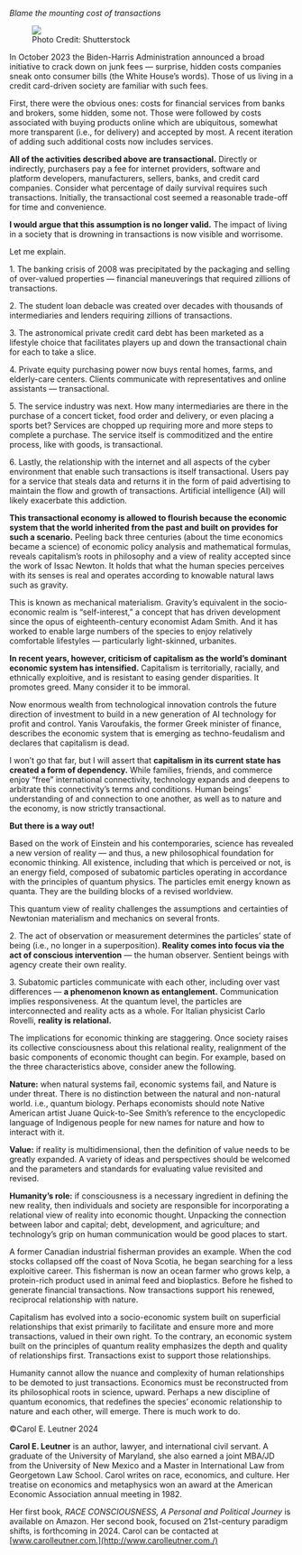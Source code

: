 _Blame the mounting cost of transactions_

<div class='flex justify-center q-mb-md'>
<figure>
<img src='https://miro.medium.com/v2/resize:fit:800/format:webp/1*Ag_nlnxiLNTXav5EmdObHQ.jpeg' />
<figcaption class='text-caption'>Photo Credit: Shutterstock</figcaption>
</figure>
</div>

In October 2023 the Biden-Harris Administration announced a broad initiative to crack down on junk fees — surprise, hidden costs companies sneak onto consumer bills (the White House’s words). Those of us living in a credit card-driven society are familiar with such fees.

First, there were the obvious ones: costs for financial services from banks and brokers, some hidden, some not. Those were followed by costs associated with buying products online which are ubiquitous, somewhat more transparent (i.e., for delivery) and accepted by most. A recent iteration of adding such additional costs now includes services.

**All of the activities described above are transactional.** Directly or indirectly, purchasers pay a fee for internet providers, software and platform developers, manufacturers, sellers, banks, and credit card companies. Consider what percentage of daily survival requires such transactions. Initially, the transactional cost seemed a reasonable trade-off for time and convenience.

**I would argue that this assumption is no longer valid.** The impact of living in a society that is drowning in transactions is now visible and worrisome.

Let me explain.

1\. The banking crisis of 2008 was precipitated by the packaging and selling of over-valued properties — financial maneuverings that required zillions of transactions.

2\. The student loan debacle was created over decades with thousands of intermediaries and lenders requiring zillions of transactions.

3\. The astronomical private credit card debt has been marketed as a lifestyle choice that facilitates players up and down the transactional chain for each to take a slice.

4\. Private equity purchasing power now buys rental homes, farms, and elderly-care centers. Clients communicate with representatives and online assistants — transactional.

5\. The service industry was next. How many intermediaries are there in the purchase of a concert ticket, food order and delivery, or even placing a sports bet? Services are chopped up requiring more and more steps to complete a purchase. The service itself is commoditized and the entire process, like with goods, is transactional.

6\. Lastly, the relationship with the internet and all aspects of the cyber environment that enable such transactions is itself transactional. Users pay for a service that steals data and returns it in the form of paid advertising to maintain the flow and growth of transactions. Artificial intelligence (AI) will likely exacerbate this addiction.

**This transactional economy is allowed to flourish because the economic system that the world inherited from the past and built on provides for such a scenario.** Peeling back three centuries (about the time economics became a science) of economic policy analysis and mathematical formulas, reveals capitalism’s roots in philosophy and a view of reality accepted since the work of Issac Newton. It holds that what the human species perceives with its senses is real and operates according to knowable natural laws such as gravity.

This is known as mechanical materialism. Gravity’s equivalent in the socio-economic realm is “self-interest,” a concept that has driven development since the opus of eighteenth-century economist Adam Smith. And it has worked to enable large numbers of the species to enjoy relatively comfortable lifestyles — particularly light-skinned, urbanites.

**In recent years, however, criticism of capitalism as the world’s dominant economic system has intensified.** Capitalism is territorially, racially, and ethnically exploitive, and is resistant to easing gender disparities. It promotes greed. Many consider it to be immoral.

Now enormous wealth from technological innovation controls the future direction of investment to build in a new generation of AI technology for profit and control. Yanis Varoufakis, the former Greek minister of finance, describes the economic system that is emerging as techno-feudalism and declares that capitalism is dead.

I won’t go that far, but I will assert that **capitalism in its current state has created a form of dependency.** While families, friends, and commerce enjoy “free” international connectivity, technology expands and deepens to arbitrate this connectivity’s terms and conditions. Human beings’ understanding of and connection to one another, as well as to nature and the economy, is now strictly transactional.

**But there is a way out!**

Based on the work of Einstein and his contemporaries, science has revealed a new version of reality — and thus, a new philosophical foundation for economic thinking. All existence, including that which is perceived or not, is an energy field, composed of subatomic particles operating in accordance with the principles of quantum physics. The particles emit energy known as quanta. They are the building blocks of a revised worldview.

This quantum view of reality challenges the assumptions and certainties of Newtonian materialism and mechanics on several fronts.

2\. The act of observation or measurement determines the particles’ state of being (i.e., no longer in a superposition). **Reality comes into focus via the act of conscious intervention** — the human observer. Sentient beings with agency create their own reality.

3\. Subatomic particles communicate with each other, including over vast differences — **a phenomenon known as entanglement.** Communication implies responsiveness. At the quantum level, the particles are interconnected and reality acts as a whole. For Italian physicist Carlo Rovelli, **reality is relational.**

The implications for economic thinking are staggering. Once society raises its collective consciousness about this relational reality, realignment of the basic components of economic thought can begin. For example, based on the three characteristics above, consider anew the following.

**Nature:** when natural systems fail, economic systems fail, and Nature is under threat. There is no distinction between the natural and non-natural world. i.e., quantum biology. Perhaps economists should note Native American artist Juane Quick-to-See Smith’s reference to the encyclopedic language of Indigenous people for new names for nature and how to interact with it.

**Value:** if reality is multidimensional, then the definition of value needs to be greatly expanded. A variety of ideas and perspectives should be welcomed and the parameters and standards for evaluating value revisited and revised.

**Humanity’s role:** if consciousness is a necessary ingredient in defining the new reality, then individuals and society are responsible for incorporating a relational view of reality into economic thought. Unpacking the connection between labor and capital; debt, development, and agriculture; and technology’s grip on human communication would be good places to start.

A former Canadian industrial fisherman provides an example. When the cod stocks collapsed off the coast of Nova Scotia, he began searching for a less exploitive career. This fisherman is now an ocean farmer who grows kelp, a protein-rich product used in animal feed and bioplastics. Before he fished to generate financial transactions. Now transactions support his renewed, reciprocal relationship with nature.

Capitalism has evolved into a socio-economic system built on superficial relationships that exist primarily to facilitate and ensure more and more transactions, valued in their own right. To the contrary, an economic system built on the principles of quantum reality emphasizes the depth and quality of relationships first. Transactions exist to support those relationships.

Humanity cannot allow the nuance and complexity of human relationships to be demoted to just transactions. Economics must be reconstructed from its philosophical roots in science, upward. Perhaps a new discipline of quantum economics, that redefines the species’ economic relationship to nature and each other, will emerge. There is much work to do.

©Carol E. Leutner 2024

**Carol E. Leutner** is an author, lawyer, and international civil servant. A graduate of the University of Maryland, she also earned a joint MBA/JD from the University of New Mexico and a Master in International Law from Georgetown Law School. Carol writes on race, economics, and culture. Her treatise on economics and metaphysics won an award at the American Economic Association annual meeting in 1982.

Her first book, _RACE CONSCIOUSNESS, A Personal and Political Journey_ is available on Amazon. Her second book, focused on 21st-century paradigm shifts, is forthcoming in 2024. Carol can be contacted at [www.carolleutner.com.](http://www.carolleutner.com./)
